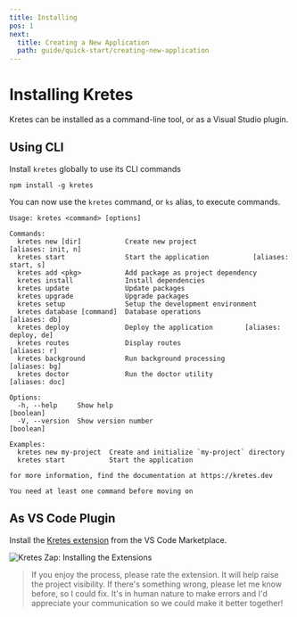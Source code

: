```yaml
---
title: Installing
pos: 1
next:
  title: Creating a New Application
  path: guide/quick-start/creating-new-application
---
```

# Installing Kretes

Kretes can be installed as a command-line tool, or as a Visual Studio plugin.

## Using CLI

Install `kretes` globally to use its CLI commands

```
npm install -g kretes
```

You can now use the `kretes` command, or `ks` alias, to execute commands.

```
Usage: kretes <command> [options]

Commands:
  kretes new [dir]           Create new project               [aliases: init, n]
  kretes start               Start the application           [aliases: start, s]
  kretes add <pkg>           Add package as project dependency
  kretes install             Install dependencies
  kretes update              Update packages
  kretes upgrade             Upgrade packages
  kretes setup               Setup the development environment
  kretes database [command]  Database operations                   [aliases: db]
  kretes deploy              Deploy the application        [aliases: deploy, de]
  kretes routes              Display routes                         [aliases: r]
  kretes background          Run background processing             [aliases: bg]
  kretes doctor              Run the doctor utility               [aliases: doc]

Options:
  -h, --help     Show help                                             [boolean]
  -V, --version  Show version number                                   [boolean]

Examples:
  kretes new my-project  Create and initialize `my-project` directory
  kretes start           Start the application

for more information, find the documentation at https://kretes.dev

You need at least one command before moving on
```

## As VS Code Plugin

Install the [Kretes extension](https://marketplace.visualstudio.com/items?itemName=kretes.kretes) from the VS Code Marketplace.

![Kretes Zap: Installing the Extensions](/images/zap/kretes-installing.gif)

> If you enjoy the process, please rate the extension. It will help raise the project visibility. If there's something wrong, please let me know before, so I could fix. It's in human nature to make errors and I'd appreciate your communication so we could make it better together!
